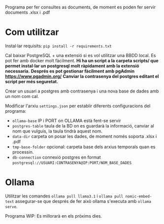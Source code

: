Programa per fer consultes as documents, de moment es poden fer servir documents .xlsx i .pdf

# Com utilitzar

Instal·lar requisits:
`pip install -r requirements.txt`

Cal baixar PostgreSQL + una extensió si es vol utilitzar una BBDD local. Es pot fer amb docker molt fàcilment.
**Hi ha un script a la carpeta scripts/ que permet instal·lar un postgresql molt ràpidament amb la extensió necessaria.**
**Després es pot gestionar fàcilment amb pgAdmin https://www.pgadmin.org/**
**Canviar la contrasenya del postgres editant el script per més seguretat.**

Crear un usuari a postgres amb contrasenya i una nova base de dades amb un nom com cal.

Modificar l'arxiu `settings.json` per establir diferents configuracions del programa:
- `ollama-base` IP i PORT on OLLAMA està fent-se servir
- `postgres-table` taula de la BD on es guardarà la informació, canviar al nom que vulguis, la taula tindrà aquest nom.
- `data-dir` carpeta on posar les dades, de moment només soporta .xlsx i .pdf
- `tmp-base-folder` opcional: carpeta base dels arxius temporals quan es processin.
- `db-connection`  connexió postgres en format `postgresql://USUARI:CONTRASENYA@IP:PORT/NOM_BASE_DADES` 

# Ollama

Utilitzar les comandes `ollama pull llama3.1` i `ollama pull nomic-embed-text` assegurar-se que després de fer això ollama s'executa amb `ollama serve`.

Programa WIP: Es millorarà en els pròxims dies.